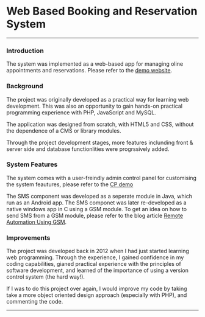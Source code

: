 # Web Based Booking and Reservation System
-----------------------------------------------------------------------------------------------------------------------------------                                           
                                           
### Introduction
The system was implemented as a web-based app for managing oline appointments and reservations. Please refer to the [demo website](http:\\mbbtech.com.au).

 

### Background
The project was originally developed as a practical way for learning web development. This was also an opportunity to gain hands-on practical programming experience with PHP, JavaScript and MySQL.

The application was designed from scratch, with HTML5 and CSS, without the dependence of a CMS or library modules.

Through the project development stages, more features inclunding front & server side and database functionlities  were progrssively added.

                                           
 
### System Features
The system comes with a user-freindly admin control panel for customising the system feautures, please refer to the [CP demo](http://mbbtech.com.au/#system_configuration)

The SMS component was developed as a seperate module in Java, which run as an Android app. The SMS componet was later re-developed as a native windows app in C using a GSM module.
To get an idea on how to send SMS from a GSM module, please refer to the blog article [Remote Automation Using GSM](http://blog.mbbtech.com.au/#automation1).


                                          
### Improvements 
The project was developed back in 2012 when I had just started learning  web programming. Through the experience, I gained confidence in my coding capabilities,  gianed practical experience with the principles of software development, and learned of the importance of using a version control system (the hard way!).

If I was to do this project over again, I would  improve my code by taking take a more object oriented design approach (especially with PHP), and commenting the code.                                                 
                                                  
-------------------------------------------------------------------------------------------------------------------------------
